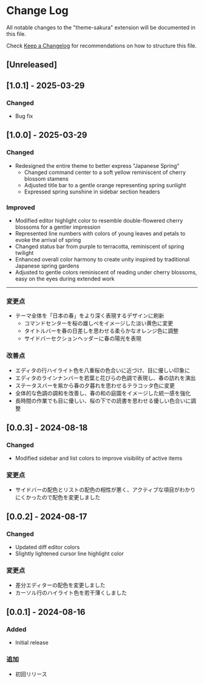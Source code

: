 # Change Log

All notable changes to the "theme-sakura" extension will be documented in this file.

Check [Keep a Changelog](http://keepachangelog.com/) for recommendations on how to structure this file.

## [Unreleased]

## [1.0.1] - 2025-03-29

### Changed
- Bug fix

## [1.0.0] - 2025-03-29

### Changed
- Redesigned the entire theme to better express "Japanese Spring"
  - Changed command center to a soft yellow reminiscent of cherry blossom stamens
  - Adjusted title bar to a gentle orange representing spring sunlight
  - Expressed spring sunshine in sidebar section headers

### Improved
- Modified editor highlight color to resemble double-flowered cherry blossoms for a gentler impression
- Represented line numbers with colors of young leaves and petals to evoke the arrival of spring
- Changed status bar from purple to terracotta, reminiscent of spring twilight
- Enhanced overall color harmony to create unity inspired by traditional Japanese spring gardens
- Adjusted to gentle colors reminiscent of reading under cherry blossoms, easy on the eyes during extended work

---

### 変更点
- テーマ全体を「日本の春」をより深く表現するデザインに刷新
  - コマンドセンターを桜の雄しべをイメージした淡い黄色に変更
  - タイトルバーを春の日差しを思わせる柔らかなオレンジ色に調整
  - サイドバーセクションヘッダーに春の陽光を表現

### 改善点
- エディタの行ハイライト色を八重桜の色合いに近づけ、目に優しい印象に
- エディタのラインナンバーを若葉と花びらの色調で表現し、春の訪れを演出
- ステータスバーを紫から春の夕暮れを思わせるテラコッタ色に変更
- 全体的な色調の調和を改善し、春の和の庭園をイメージした統一感を強化
- 長時間の作業でも目に優しい、桜の下での読書を思わせる優しい色合いに調整

## [0.0.3] - 2024-08-18

### Changed
- Modified sidebar and list colors to improve visibility of active items

### 変更点
- サイドバーの配色とリストの配色の相性が悪く、アクティブな項目がわかりにくかったので配色を変更しました

## [0.0.2] - 2024-08-17

### Changed
- Updated diff editor colors
- Slightly lightened cursor line highlight color

### 変更点
- 差分エディターの配色を変更しました
- カーソル行のハイライト色を若干薄くしました

## [0.0.1] - 2024-08-16

### Added
- Initial release

### 追加
- 初回リリース